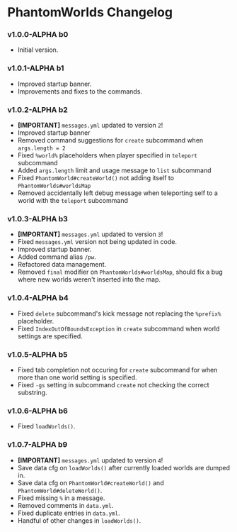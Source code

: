 # PhantomWorlds Changelog

### v1.0.0-ALPHA b0
* Initial version.

### v1.0.1-ALPHA b1
* Improved startup banner.
* Improvements and fixes to the commands.

### v1.0.2-ALPHA b2
* **[IMPORTANT]** `messages.yml` updated to version `2`!
* Improved startup banner
* Removed command suggestions for `create` subcommand when `args.length = 2`
* Fixed `%world%` placeholders when player specified in `teleport` subcommand
* Added `args.length` limit and usage message to `list` subcommand
* Fixed `PhantomWorld#createWorld()` not adding itself to `PhantomWorlds#worldsMap`
* Removed accidentally left debug message when teleporting self to a world with the `teleport` subcommand

### v1.0.3-ALPHA b3
* **[IMPORTANT]** `messages.yml` updated to version `3`!
* Fixed `messages.yml` version not being updated in code.
* Improved startup banner.
* Added command alias `/pw`.
* Refactored data management.
* Removed `final` modifier on `PhantomWorlds#worldsMap`, should fix a bug where new worlds weren't inserted into the map.

### v1.0.4-ALPHA b4
* Fixed `delete` subcommand's kick message not replacing the `%prefix%` placeholder.
* Fixed `IndexOutOfBoundsException` in `create` subcommand when world settings are specified.

### v1.0.5-ALPHA b5
* Fixed tab completion not occuring for `create` subcommand for when more than one world setting is specified.
* Fixed `-gs` setting in subcommand `create` not checking the correct substring.

### v1.0.6-ALPHA b6
* Fixed `loadWorlds()`.

### v1.0.7-ALPHA b9
* **[IMPORTANT]** `messages.yml` updated to version `4`!
* Save data cfg on `loadWorlds()` after currently loaded worlds are dumped in.
* Save data cfg on `PhantomWorld#createWorld()` and `PhantomWorld#deleteWorld()`.
* Fixed missing `%` in a message.
* Removed comments in `data.yml`.
* Fixed duplicate entries in `data.yml`.
* Handful of other changes in `loadWorlds()`.